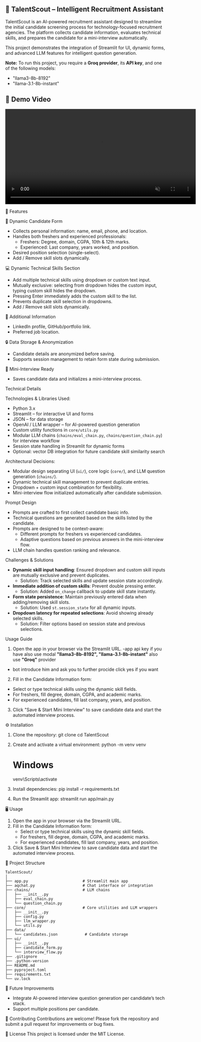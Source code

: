 ## 🚀 TalentScout – Intelligent Recruitment Assistant

TalentScout is an AI-powered recruitment assistant designed to streamline the initial candidate screening process for technology-focused recruitment agencies. The platform collects candidate information, evaluates technical skills, and prepares the candidate for a mini-interview automatically.

This project demonstrates the integration of Streamlit for UI, dynamic forms, and advanced LLM features for intelligent question generation.

 **Note:** To run this project, you require a **Groq provider**, its **API key**, and one of the following models:  
 - "llama3-8b-8192"  
 - "llama-3.1-8b-instant"

## 🎥 Demo Video

<video src="https://drive.google.com/file/d/1dZGlO_u4fWgkq-2-LaXFKp9xje6e-EQT/view?usp=sharing" 
       width="600" autoplay loop muted controls></video>


 🌟 Features

📝 Dynamic Candidate Form
- Collects personal information: name, email, phone, and location.
- Handles both freshers and experienced professionals:
  - Freshers: Degree, domain, CGPA, 10th & 12th marks.
  - Experienced: Last company, years worked, and position.
- Desired position selection (single-select).
- Add / Remove skill slots dynamically.

 💻 Dynamic Technical Skills Section
- Add multiple technical skills using dropdown or custom text input.
- Mutually exclusive: selecting from dropdown hides the custom input, typing custom skill hides the dropdown.
- Pressing Enter immediately adds the custom skill to the list.
- Prevents duplicate skill selection in dropdowns.
- Add / Remove skill slots dynamically.

 📎 Additional Information
- LinkedIn profile, GitHub/portfolio link.
- Preferred job location.

 🔒 Data Storage & Anonymization
- Candidate details are anonymized before saving.
- Supports session management to retain form state during submission.

 🎯 Mini-Interview Ready
- Saves candidate data and initializes a mini-interview process.


 Technical Details

Technologies & Libraries Used:
- Python 3.x
- Streamlit – for interactive UI and forms
- JSON – for data storage
- OpenAI / LLM wrapper – for AI-powered question generation
- Custom utility functions in `core/utils.py`
- Modular LLM chains (`chains/eval_chain.py`, `chains/question_chain.py`) for interview workflow
- Session state handling in Streamlit for dynamic forms
- Optional: vector DB integration for future candidate skill similarity search

Architectural Decisions:
- Modular design separating UI (`ui/`), core logic (`core/`), and LLM question generation (`chains/`).
- Dynamic technical skill management to prevent duplicate entries.
- Dropdown + custom input combination for flexibility.
- Mini-interview flow initialized automatically after candidate submission.


 Prompt Design

- Prompts are crafted to first collect candidate basic info.
- Technical questions are generated based on the skills listed by the candidate.
- Prompts are designed to be context-aware:
  - Different prompts for freshers vs experienced candidates.
  - Adaptive questions based on previous answers in the mini-interview flow.
- LLM chain handles question ranking and relevance.


 Challenges & Solutions

- **Dynamic skill input handling**: Ensured dropdown and custom skill inputs are mutually exclusive and prevent duplicates.
  - Solution: Track selected skills and update session state accordingly.
- **Immediate addition of custom skills**: Prevent double pressing enter.
  - Solution: Added `on_change` callback to update skill state instantly.
- **Form state persistence**: Maintain previously entered data when adding/removing skill slots.
  - Solution: Used `st.session_state` for all dynamic inputs.
- **Dropdown latency for repeated selections**: Avoid showing already selected skills.
  - Solution: Filter options based on session state and previous selections.


 Usage Guide

1. Open the app in your browser via the Streamlit URL.
-app api key  if  you  have  also use modal **"llama3-8b-8192", "llama-3.1-8b-instant"** also use  **"Groq"** provider
- bot  introduce  him and  ask  you to  further  procide  click  yes  if  you want

2. Fill in the Candidate Information form:
- Select or type technical skills using the dynamic skill fields.
- For freshers, fill degree, domain, CGPA, and academic marks.
- For experienced candidates, fill last company, years, and position.
3. Click "Save & Start Mini Interview" to save candidate data and start the automated interview process.


 ⚙️ Installation

1. Clone the repository:
   git clone <repository-url>
   cd TalentScout

2. Create and activate a virtual environment:
   python -m venv venv
   # Windows
   venv\Scripts\activate

3. Install dependencies:
   pip install -r requirements.txt

4. Run the Streamlit app:
   streamlit run app/main.py


 🖥️ Usage

1. Open the app in your browser via the Streamlit URL.
2. Fill in the Candidate Information form:
   - Select or type technical skills using the dynamic skill fields.
   - For freshers, fill degree, domain, CGPA, and academic marks.
   - For experienced candidates, fill last company, years, and position.
3. Click Save & Start Mini Interview to save candidate data and start the automated interview process.

📁 Project Structure

```
TalentScout/
│
├── app.py                        # Streamlit main app
├── aqchat.py                     # Chat interface or integration
├── chains/                       # LLM chains
│   ├── __init__.py
│   ├── eval_chain.py
│   └── question_chain.py
├── core/                         # Core utilities and LLM wrappers
│   ├── __init__.py
│   ├── config.py
│   ├── llm_wrapper.py
│   └── utils.py
├── data/
│   └── candidates.json            # Candidate storage
├── ui/
│   ├── __init__.py
│   ├── candidate_form.py
│   └── interview_flow.py
├── .gitignore
├── .python-version
├── README.md
├── pyproject.toml
├── requirements.txt
└── uv.lock
```


 🔮 Future Improvements
- Integrate AI-powered interview question generation per candidate’s tech stack.
- Support multiple positions per candidate.


🤝 Contributing
Contributions are welcome! Please fork the repository and submit a pull request for improvements or bug fixes.

 📜 License
This project is licensed under the MIT License.
